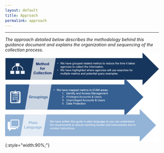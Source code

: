 ```yaml
---
layout: default
title: Approach
permalink: approach
---
```

---
*The approach detailed below describes the methodology behind this guidance document and explains the organization and sequencing of the collection process.*
![Approach Graphic](img/Approach2.png){:style="width:90%;"}

